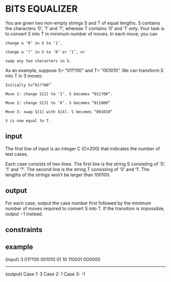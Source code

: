 # BITS EQUALIZER
You are given two non-empty strings S and T of equal lengths. S contains the characters ‘0’, ‘1’ and ‘?’, whereas T contains ‘0’ and ‘1’ only. Your task is to convert S into T in minimum number of moves. In each move, you can

    change a ‘0’ in S to ‘1’,

    change a ‘?’ in S to ‘0’ or ‘1’, or

    swap any two characters in S.

As an example, suppose S= “01??00” and T= “001010”. We can transform S into T in 3 moves:

    Initially S=“01??00”

    Move 1: change S[2] to ‘1’. S becomes “011?00”.

    Move 2: change S[3] to ‘0’. S becomes “011000”

    Move 3: swap S[1] with S[4]. S becomes “001010”

    S is now equal to T.


## input
The first line of input is an integer C (C≤200) that indicates the number of test cases.

Each case consists of two lines. The first line is the string S consisting of ‘0’, ‘1’ and ‘?’. The second line is the string T consisting of ‘0’ and ‘1’. The lengths of the strings won’t be larger than 100100.

## output
For each case, output the case number first followed by the minimum number of moves required to convert S into T. If the transition is impossible, output −1 instead.

## constraints

## example

(input)
3
01??00
001010
01
10
110001
000000

____________
(output)
Case 1: 3
Case 2: 1
Case 3: -1


